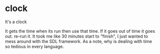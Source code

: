 # clock
It's a clock

It gets the time when its run then use that time. If it goes out of time it goes out. re-run it.
It took me like 30 minutes start to "finish", I just wanted to mess around with the SDL framework. 
As a note, why is dealing with time so tedious in every language.
